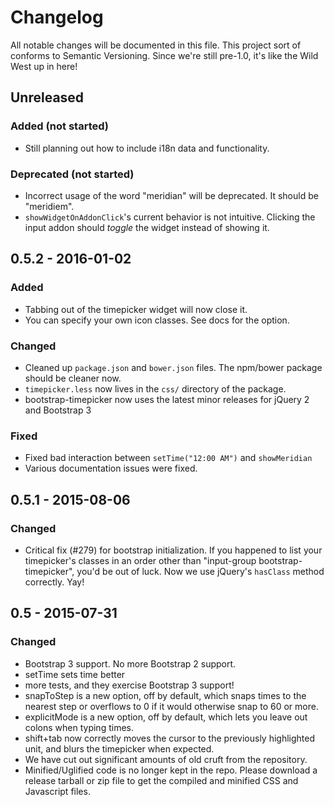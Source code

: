 # Changelog

All notable changes will be documented in this file.  This project
sort of conforms to Semantic Versioning. Since we're still pre-1.0,
it's like the Wild West up in here!

## Unreleased
### Added (not started)
- Still planning out how to include i18n data and functionality.

### Deprecated (not started)
- Incorrect usage of the word "meridian" will be deprecated. It should
  be "meridiem".
- `showWidgetOnAddonClick`'s current behavior is not intuitive. Clicking
  the input addon should _toggle_ the widget instead of showing it.

## 0.5.2 - 2016-01-02
### Added
- Tabbing out of the timepicker widget will now close it.
- You can specify your own icon classes. See docs for the option.

### Changed
- Cleaned up `package.json` and `bower.json` files. The npm/bower package
  should be cleaner now.
- `timepicker.less` now lives in the `css/` directory of the package.
- bootstrap-timepicker now uses the latest minor releases for jQuery 2 and
  Bootstrap 3

### Fixed
- Fixed bad interaction between `setTime("12:00 AM")` and `showMeridian`
- Various documentation issues were fixed.

## 0.5.1 - 2015-08-06
### Changed
- Critical fix (#279) for bootstrap initialization. If you happened to
  list your timepicker's classes in an order other than "input-group
  bootstrap-timepicker", you'd be out of luck. Now we use jQuery's
  `hasClass` method correctly. Yay!

## 0.5 - 2015-07-31
### Changed
- Bootstrap 3 support. No more Bootstrap 2 support.
- setTime sets time better
- more tests, and they exercise Bootstrap 3 support!
- snapToStep is a new option, off by default, which snaps times to the
  nearest step or overflows to 0 if it would otherwise snap to 60 or
  more.
- explicitMode is a new option, off by default, which lets you leave
  out colons when typing times.
- shift+tab now correctly moves the cursor to the previously
  highlighted unit, and blurs the timepicker when expected.
- We have cut out significant amounts of old cruft from the
  repository.
- Minified/Uglified code is no longer kept in the repo. Please
  download a release tarball or zip file to get the compiled and
  minified CSS and Javascript files.
